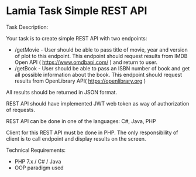 
# Lamia Task Simple REST API

Task Description:

Your task is to create simple REST API with two endpoints:
* /getMovie - User should be able to pass title of movie, year and version of plot to this endpoint. This endpoint should request results from IMDB Open API ( https://www.omdbapi.com/ ) and return to user.
* /getBook - User should be able to pass an ISBN number of book and get all possible information about the book. This endpoint should request results from OpenLibrary API( https://openlibrary.org )

All results should be returned in JSON format.

REST API should have implemented JWT web token as way of authorization of requests.

REST API can be done in one of the languages: C#, Java, PHP

Client for this REST API must be done in PHP. The only responsibility of client is to call endpoint and display results on the screen.

Technical Requirements:
- PHP 7.x / C# / Java
- OOP paradigm used
